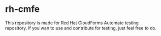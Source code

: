 # rh-cmfe
This repository is made for Red Hat CloudForms Automate testing repository.
If you wan to use and contribute for testing, just feel free to do.
